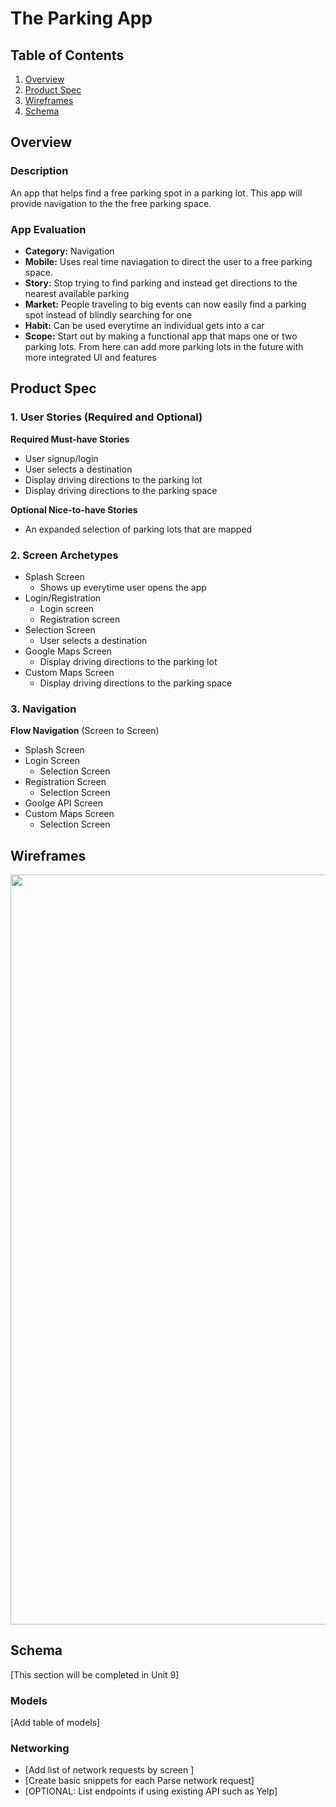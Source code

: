 The Parking App 
===


## Table of Contents
1. [Overview](#Overview)
1. [Product Spec](#Product-Spec)
1. [Wireframes](#Wireframes)
2. [Schema](#Schema)

## Overview
### Description
An app that helps find a free parking spot in a parking lot. This app will provide navigation to the the free parking space.

### App Evaluation

- **Category:** Navigation 
- **Mobile:** Uses real time naviagation to direct the user to a free parking space. 
- **Story:** Stop trying to find parking and instead get directions to the nearest available parking 
- **Market:** People traveling to big events can now easily find a parking spot instead of blindly searching for one
- **Habit:** Can be used everytime an individual gets into a car
- **Scope:** Start out by making a functional app that maps one or two parking lots. From here can add more parking lots in the future with more integrated UI and features

## Product Spec

### 1. User Stories (Required and Optional)

**Required Must-have Stories**

* User signup/login
* User selects a destination
* Display driving directions to the parking lot
* Display driving directions to the parking space

**Optional Nice-to-have Stories**

* An expanded selection of parking lots that are mapped


### 2. Screen Archetypes

* Splash Screen
   * Shows up everytime user opens the app 
* Login/Registration
   * Login screen
   * Registration screen
* Selection Screen
    * User selects a destination
* Google Maps Screen
    * Display driving directions to the parking lot
* Custom Maps Screen
    * Display driving directions to the parking space

### 3. Navigation


**Flow Navigation** (Screen to Screen)

* Splash Screen
* Login Screen
   * Selection Screen
* Registration Screen
    * Selection Screen
* Goolge API Screen
* Custom Maps Screen 
    * Selection Screen 
## Wireframes
<img src="https://github.com/The-Parking-App/TheParkingApp/blob/master/wirefram.jpg" width=1200>



## Schema 
[This section will be completed in Unit 9]
### Models
[Add table of models]
### Networking
- [Add list of network requests by screen ]
- [Create basic snippets for each Parse network request]
- [OPTIONAL: List endpoints if using existing API such as Yelp]
